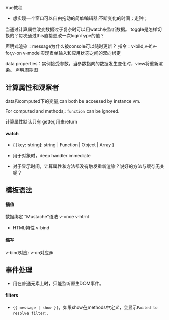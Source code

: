 Vue教程

+ 想实现一个窗口可以自由拖动的简单编辑器;不断变化的时间；走钟；




当通过计算属性改变数据过于复杂时可以用watch来监听数据。
toggle是怎样切换的？每次通过this直接更改一次loginType的值？

声明式渲染：message为什么被console可以随时更新？
指令：v-bild,v-if,v-for,v-on
v-model实现表单输入和应用状态之间的双向绑定

data properties：实例接受参数，当参数指向的数据发生变化时，view将重新渲染。
声明周期图




## 计算属性和观察者
data和computed下的变量,can both be acceesed by instance vm.

For computed and methods,`:function` can be ignored.

计算属性默认只有 getter,用来return 

#### watch
+ { [key: string]: string | Function | Object | Array }
+ 用于对象时，deep  handler  immediate 


+ 对于显示时间，计算属性和方法都没有触发重新渲染？说好的方法与缓存无关呢？


## 模板语法
#### 插值
数据绑定   “Mustache”语法   v-once    v-html
+ HTML特性   v-bind

#### 缩写
v-bind对应:    v-on对应@



## 事件处理
+ 用在普通元素上时，只能监听原生DOM事件。



#### filters
+ `{{ message | show }}`，如果show在methods中定义，会显示`Failed to resolve filter:`.




